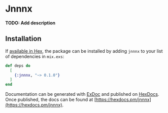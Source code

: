 # Jnnnx

**TODO: Add description**

## Installation

If [available in Hex](https://hex.pm/docs/publish), the package can be installed
by adding `jnnnx` to your list of dependencies in `mix.exs`:

```elixir
def deps do
  [
    {:jnnnx, "~> 0.1.0"}
  ]
end
```

Documentation can be generated with [ExDoc](https://github.com/elixir-lang/ex_doc)
and published on [HexDocs](https://hexdocs.pm). Once published, the docs can
be found at [https://hexdocs.pm/jnnnx](https://hexdocs.pm/jnnnx).

